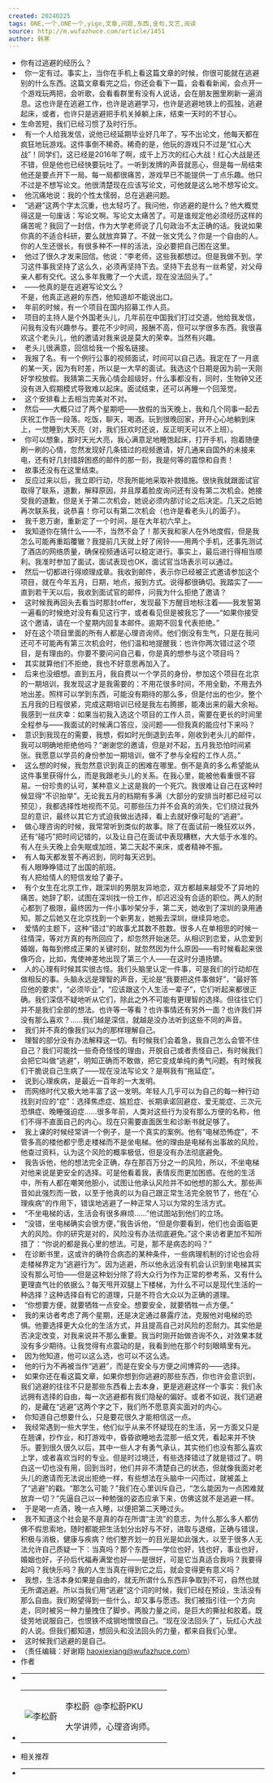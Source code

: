 ```yaml
---
created: 20240225
tags: ONE,一个,ONE一个,yige,文章,问题,东西,金句,文艺,阅读
source: http://m.wufazhuce.com/article/1451
author: 韩寒
---
```

- 你有过逃避的经历么？
-   你一定有过。事实上，当你在手机上看这篇文章的时候，你很可能就在逃避别的什么东西。这篇文章看完之后，你还会看下一篇，会看看新闻，会点开一个游戏玩两把，会听歌，会看看群里有没有人说话，会在朋友圈里刷新一遍消息。这也许是在逃避工作，也许是逃避学习，也许是逃避地铁上的孤独，逃避起床，或者，也许只是逃避把手机关掉躺上床，结束一天时的不甘心。
- 生命苦短，我们已经习惯了及时行乐。
-   有一个人给我发信，说他已经延期毕业好几年了，写不出论文，他每天都在疯狂地玩游戏。这件事倒不稀奇。稀奇的是，他玩的游戏只不过是“红心大战”！同学们，这已经是2016年了啊，成千上万次的红心大战！红心大战是还不错，但是他也已经快要玩吐了。一听到发牌的声音就恶心，但是每一局结束他还是要点开下一局。每一局都很痛苦，游戏早已不能提供一丁点乐趣。他只不过是不想写论文。他很清楚现在应该写论文，可他就是这么地不想写论文。
-   他沉痛地说：我的个性太懦弱，总在逃避问题。
-   “逃避”这两个字太沉重，也太轻巧了。我问他，你逃避的是什么？他大概觉得这是一句废话：写论文啊。写论文太痛苦了。可是谁规定他必须经历这样的痛苦呢？我回了一封信，作为大学老师说了几句政治不太正确的话。我说如果你真的不适合科研，要么就放弃算了。不就一张文凭么？你是一个自由的人。你的人生还很长，有很多种不一样的活法，没必要把自己困在这里。
-   他过了很久才发来回信。他说：“李老师，这些我都想过。但是我做不到。学习这件事我坚持了这么久，必须再坚持下去。坚持下去总有一丝希望，对父母亲人都有交代。这么多年我撒了一个大谎，现在没法回头了。”
-   ——他真的是在逃避写论文么？  
不是，他真正逃避的东西，他知道却不能说出口。
-   年前的时候，有一个项目在国内招募工作人员。
-   项目的主持人是个外国老头儿，几年前在中国我们打过交道。他给我发信，问我有没有兴趣参与。要花不少时间，报酬不高，但可以学很多东西。我很喜欢这个老头儿，他的邀请对我来说是莫大的荣幸。当然有兴趣。
-   老头儿很满意，回信给我一个报名链接。
-   我报了名。有一个例行公事的视频面试，时间可以自己选。我定在了一月底的某一天，因为有时差，所以是一大早的面试。我选这个日期是因为前一天刚好学校放假。我猜第二天我心情会超级好，什么事都没有，同时，生物钟又还没有进入假期模式导致难以起床。面试结束，还可以再睡一个回笼觉。
-   这个安排看上去相当完美对不对。
-   然后——大概只过了两个星期吧——放假的当天晚上，我和几个同事一起去庆祝工作告一段落。吃饭，聊天，喝酒。玩到很晚回家，开开心心地躺到床上，一觉睡到大天亮（对，我们狂欢时还说，反正明天可以不上班）。
-   你可以想象，那时天光大亮，我心满意足地睡饱起床，打开手机，抱着随便刷一刷的心情，忽然发现好几条错过的视频邀请，好几通来自国外的未接来电，还有好几封措辞困惑的邮件的那一刻，我是何等的震惊和自责！
-   故事还没有在这里结束。
-   反应过来以后，我立即行动，尽我所能地采取补救措施。很快我就跟面试官取得了联系，道歉，解释原因，并且厚着脸皮询问还有没有第二次机会。她接受我的道歉，但是关于第二次机会，她说必须内部讨论之后决定。几天之后她再次联系我，说恭喜！你可以有第二次机会（也许是看老头儿的面子）。
-   我千恩万谢，重新定了一个时间，是在大年初六早上。
-   我知道你在猜什么——不，当然不会了！那天我和家人在外地度假，但是我怎么可能再重蹈覆辙？我提前几天就上好了闹铃——用两个手机，还事先测试了酒店的网络质量，确保视频通话可以稳定进行。事实上，最后进行得相当顺利。我准时参加了面试，面试表现也OK，面试官当场表示可以通过。
-   然后一切都进行得顺理成章。我收到邮件，表示你已经被正式邀请参加这个项目，就在今年五月，日期，地点，报到方式。说得都很确切。我踏实了——直到若干天以后，我收到面试官的邮件，问我为什么拒绝了邀请？
-   这时候我再回头去看当时那封offer，发现最下方醒目地标注着——我发誓第一遍看的时候绝对没有看见这行字，或者看见但是被我忘了——“如果你接受这个邀请，请在一个星期内回复本邮件。逾期不回复代表拒绝。”
-   好在这个项目里面的所有人都是心理咨询师。他们倒没有生气，只是在我问还可不可能再有第三次机会时，他们温和地提醒我：也许你两次错过这个项目，是有理由的。你要不要问问自己看，你是真的想参与这个项目吗？
-   其实就算他们不拒绝，我也不好意思再加入了。
-   后来也没细想。直到五月，我自费以一个学员的身份，参加这个项目在北京的一期培训，我发现这才是我需要的：不用花很多时间，不用全勤，不用去外地出差。照样可以学到东西，可能没有期待的那么多，但是付出的也少。整个五月我的日程很紧，完成这期培训已经是我左右腾挪，能凑出来的最大余裕。我感到一丝庆幸：如果当初我入选这个项目的工作人员，需要在更长的时间里全程参与——我面试的时候满口答应，没问题——但我真的能应付下来吗？
-   意识到我现在的需要，我想，假如时光倒退到去年，刚收到老头儿的邮件，我可以明确地拒绝他吗？“谢谢您的邀请，但是对不起，五月我恐怕时间紧张。我愿意以学员的身份参加一期培训，做不了参与全程的工作人员。”
-   这么想的时候，我忽然意识到真正的困难在哪里。倒不是真的多么希望能从这件事里获得什么，而是我跟老头儿的关系。在我心里，能被他看重很不容易。一份珍贵的认可，某种意义上这是我的一个死穴。我很难让自己在这种时候显得“不识抬举”。无论我五月的档期有多满（大部分的安排当时都已经可以预见），我都选择性地视而不见。可那些压力并不会真的消失，它们绕过我外显的意识，最终以其它方式迫我做出选择，看上去就好像可耻的“逃避”。
-   做心理咨询的时候，我常常听到类似的故事。除了在面试前一晚狂欢以外，还有“碰巧”把时间记错的，以及让自己在面试中表现糟糕，大大低于水准的。有人在头天晚上会失眠或加班，第二天起不来床，或者精神不振。
-   有人每天都发誓不再迟到，同时每天迟到。  
有人眼睁睁错过了出国的航班。  
有人把给情人的短信发给了妻子。
-   有个女生在北京工作，跟深圳的男朋友异地恋，双方都越来越受不了异地的痛苦。她辞了职，试图在深圳找一份工作，却迟迟没有合适的职位。两人的耐心都到了极限，最终因为一件小事吵架分手，第二天，她收到了深圳的录用通知。那之后她又在北京找到一个新男友，她搬去深圳，继续异地恋。
-   爱情的主题下，这种“错过”的故事尤其数不胜数。很多人在单相思的时候一往情深，等对方真的有所回应了，却忽然开始迷茫。从相识到恋爱，从恋爱到婚姻，每每到修成正果的关键时刻，就忽然因为什么原因——有时候看起来很像巧合，比如，鬼使神差地出现了第三个人——在这时分道扬镳。
-   人的心理有时候其实很古怪。我们头脑里认定一件事，可是我们的行动却在做相反的事。头脑永远是理智的声音，无论是“我要把这件事做好”，“最好答应他的要求”，“必须毕业”，“应该跟这个人生活一辈子”，它们听起来都很正确。我们深信不疑地听从它们，除此之外不可能有更理智的选择。但往往它们并不是我们全部的想法。也许等一等看？也许事情还有另外一面？也许我们并没有那么喜欢？……我们越是深信，就越是没办法听到这些不同的声音。
-   我们并不真的像我们以为的那样理解自己。
-   理智的部分没有办法解释这一切。有时候我们会着急，我自己怎么会管不住自己？我们可能找一些奇奇怪怪的理由，开脱自己或者责怪自己，有时候我们会把它叫做“逃避”，明知正确而不敢做，把它变成单纯的勇气问题。有时候我们干脆说自己生病了——现在没法写论文？是啊我有“拖延症”。
-   说到心理疾病，是最近一百年的一大发明。
-   而网络时代又极大地丰富了这一发明。年轻人几乎可以为自己的每一种行动找到对应的“症”：选择焦虑症、尴尬症、长期承诺回避症、爱无能症、三次元恐惧症、晚睡强迫症……很多年前，人类对这些行为没有那么方便的名称，他们不得不直面自己的内心。现在只需要直面医生和诊断书就足够了。
-   我上课的时候经常讲一个例子，是一个真实的案例。他有“电梯恐怖症”，不管多高的楼他都宁愿走楼梯而不是坐电梯。他的理由是电梯有出事故的风险，他查过资料，认为这个风险的概率极低，但是没有办法彻底避免。
-   我告诉他，他的想法完全正确，存在那百万分之一的风险，所以，不坐电梯对他来说是更安全的选择。可是他看着我，表情反而更加困惑。在他的生活中，所有人都在嘲笑他胆小，试图让他承认风险并不如他想的那么大。那些声音如此强烈而一致，以至于他真的以为自己跟正常生活完全脱节了，他在“心理疾病”的作用下，错误地逃避了一种正常人习以为常的生活方式。
-   “不坐电梯的话，生活会有很多麻烦……”他试图站到他们的立场。
-   “没错，坐电梯确实会很方便，”我告诉他，“但是你要看到，他们也会面临更大的风险。你的研究是对的，风险没有办法彻底避免。”这个来访者更加不知所措了：“你说的都是我心里的想法。可是，那不是病态的吗？”
-   在诊断书里，这或许的确符合病态的某种条件，一些病理机制的讨论也会将走楼梯界定为“逃避行为”。因为逃避，所以他永远没有机会认识到坐电梯其实没有那么可怕——但是这种划分除了将大众行为作为正常的参考系，又有什么更理直气壮的依据么？每天甩开双腿上下楼梯，为什么不可以是现代生活的一种选择？这种选择自有它的道理，只是不符合大众以为正确的道理。
-   “你想要方便，就要牺牲一点安全。想要安全，就要牺牲一点方便。”
-   我的来访者考虑了两个星期，还是决定通过暴露疗法，克服他对电梯的恐惧。他要选择更大众化的生活方式，并且提高自己对风险的忍耐力。其实他是否决定改变，对我来说并不那么重要。我当时刚开始做咨询不久，对效果本就没有多少期待。让我觉得有点震动的是，我看到他在那个时刻眼睛里有光。
-   因为他知道，他可以这么选，也可以不这么选。
-   他的行为不再被当作“逃避”，而是在安全与方便之间博弈的——选择。
-   如果你还在看这篇文章，如果你想到你逃避的那些东西，你也许会意识到，我们逃避的往往不只是那些东西看上去本身，更是逃避这样一个事实：我们永远拥有选择的自由，每一次逃避都有我们隐秘的偏好。或者不如说，我们逃避的，是藏在“逃避”这两个字之下，我们所不愿意真实面对的内心。
-   你知道自己想要什么，只是要花很久才能相信这一点。
-   我经常遇到一些大学生，他们似乎从来不怀疑现在的生活，另一方面又只是在翘课，抄作业，和打游戏中，昏昏欲睡地去混那一纸文凭，看起来并不快乐。要到很久很久以后，其中一些人才有勇气承认，其实他们也没有那么喜欢上学，或者喜欢当时的专业。但是时过境迁，有些选择错过了就是错过了。明白这一切也没有用，回到当时，他们并非不清楚自己的状态，但就像我面对老头儿的邀请而无法说出拒绝一样，有些想法在头脑中一闪而过，就被盖上了“逃避”的戳。“那怎么可能？”我们在心里训斥自己，“怎么能因为一点困难就放弃一切？”先逼自己以一种勉强的姿态应承下来，仿佛这就不是逃避一样。
-   于是喝一点酒，晚一点入睡，以便把第二天睡过头。
-   我不知道这个社会是不是真的存在所谓“主流”的意志，为什么那么多人都仿佛不假思索地，随时都能把生活划分出好与不好，进取与退缩，正确与错误，积极与消极，健康与疾病？他们整齐划一的目光是如此强大，以至于很多人无法允许自己质疑一下：当真吗？那个东西——学位也好，钱也好，事业也好，婚姻也好，子孙后代福寿满堂也好——是很好，可是它当真适合我吗？我要得起吗？我快乐吗？我的人生当真在得到它之后，就会变得更有意义吗？
-   我想，生活本身如果是自由的，就无所谓什么东西非争取到不可，自然也就无所谓逃避。所以当我们用“逃避”这个词的时候，我们已经在预设，生活没有那么自由。我们盼望得到一些什么，却又事与愿违。我们被指引往一个方向走，同时被另一种力量拽住了脚步。两股力量之间，是巨大的撕扯和胶着。既徒劳地说服自己，也恨铁不成钢地憎恨自己。“现在没法回头了”，玩红心大战的人说。但我们都知道，想回头和没法回头的力量，都来自我们心里。
-   这时候我们逃避的是自己。
- （责任编辑：好谢翔 haoxiexiang@wufazhuce.com）
- 作者
- ___
- <table><tbody><tr><td><img src="assets/2024/5278/FkE8x68taWccJXlH-1xx6sjfKh7V.jpeg" alt="李松蔚"></td><td><p>李松蔚 <span>&nbsp;@李松蔚PKU</span></p><p>大学讲师，心理咨询师。</p></td><td></td></tr></tbody></table>
- 相关推荐
- ___
